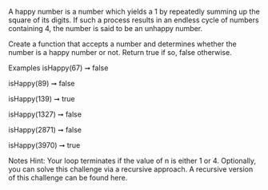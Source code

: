 A happy number is a number which yields a 1 by repeatedly summing up the square of its digits. If such a process results in an endless cycle of numbers containing 4, the number is said to be an unhappy number.

Create a function that accepts a number and determines whether the number is a happy number or not. Return true if so, false otherwise.

Examples
isHappy(67) ➞ false

isHappy(89) ➞ false

isHappy(139) ➞ true

isHappy(1327) ➞ false

isHappy(2871) ➞ false

isHappy(3970) ➞ true

Notes
Hint: Your loop terminates if the value of n is either 1 or 4.
Optionally, you can solve this challenge via a recursive approach.
A recursive version of this challenge can be found here.